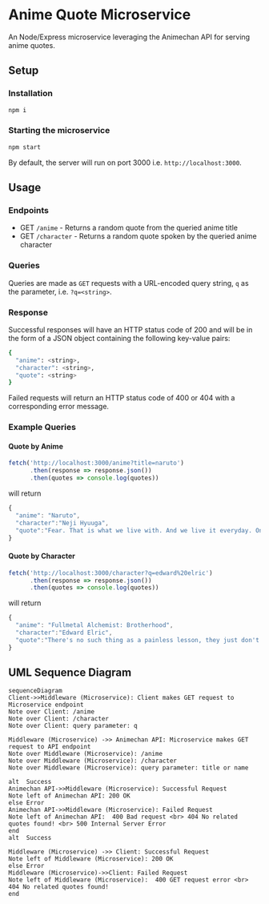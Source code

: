 # Anime Quote Microservice

An Node/Express microservice leveraging the Animechan API for serving anime quotes.

## Setup

### Installation
```bash
npm i
```

### Starting the microservice
```bash
npm start
```
By default, the server will run on port 3000 i.e. `http://localhost:3000`.

## Usage

### Endpoints

- GET `/anime` - Returns a random quote from the queried anime title 
- GET `/character` - Returns a random quote spoken by the queried anime character

### Queries

Queries are made as `GET` requests with a URL-encoded query string, `q` as the parameter, i.e. `?q=<string>`.

### Response

Successful responses will have an HTTP status code of 200 and will be in the form of a JSON object containing the following key-value pairs:
```bash
{
  "anime": <string>,
  "character": <string>,
  "quote": <string>
}
```

Failed requests will return an HTTP status code of 400 or 404 with a corresponding error message.

### Example Queries

#### Quote by Anime
```js
fetch('http://localhost:3000/anime?title=naruto')
      .then(response => response.json())
      .then(quotes => console.log(quotes))
```
will return 
```js
{
  "anime": "Naruto",
  "character":"Neji Hyuuga",
  "quote":"Fear. That is what we live with. And we live it everyday. Only in death are we free of it."
}
```

#### Quote by Character
```js
fetch('http://localhost:3000/character?q=edward%20elric')
      .then(response => response.json())
      .then(quotes => console.log(quotes))
```
will return
```js
{
  "anime": "Fullmetal Alchemist: Brotherhood",
  "character":"Edward Elric",
  "quote":"There's no such thing as a painless lesson, they just don't exist. Sacrifices are necessary, you can't gain something without losing something first... Although if you can endure that pain and walk away from it, you'll find that you now have a heart strong enough to overcome any obstacle... Yeah... A Fullmetal Heart."
}
```

## UML Sequence Diagram
```mermaid
sequenceDiagram
Client->>Middleware (Microservice): Client makes GET request to Microservice endpoint
Note over Client: /anime
Note over Client: /character
Note over Client: query parameter: q

Middleware (Microservice) ->> Animechan API: Microservice makes GET request to API endpoint
Note over Middleware (Microservice): /anime
Note over Middleware (Microservice): /character
Note over Middleware (Microservice): query parameter: title or name

alt  Success
Animechan API->>Middleware (Microservice): Successful Request
Note left of Animechan API: 200 OK
else Error
Animechan API->>Middleware (Microservice): Failed Request
Note left of Animechan API:  400 Bad request <br> 404 No related quotes found! <br> 500 Internal Server Error
end
alt  Success

Middleware (Microservice) ->> Client: Successful Request
Note left of Middleware (Microservice): 200 OK
else Error
Middleware (Microservice)->>Client: Failed Request
Note left of Middleware (Microservice):  400 GET request error <br> 404 No related quotes found!
end
```
